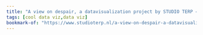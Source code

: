 ```yaml
---
title: "A view on despair, a datavisualization project by STUDIO TERP – STUDIO TERP"
tags: [cool data viz,data viz]
bookmark-of: "https://www.studioterp.nl/a-view-on-despair-a-datavisualization-project-by-studio-terp"
---
```

